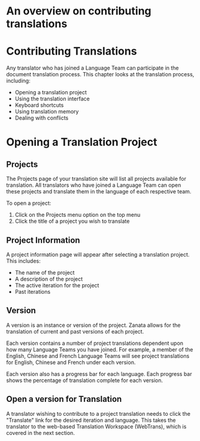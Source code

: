 # An overview on contributing translations

# Contributing Translations

Any translator who has joined a Language Team can participate in the document translation process. This chapter looks at the translation process, including:

- Opening a translation project
- Using the translation interface
- Keyboard shortcuts
- Using translation memory
- Dealing with conflicts

# Opening a Translation Project

## Projects

The Projects page of your translation site will list all projects available for translation. All translators who have joined a Language Team can open these projects and translate them in the language of each respective team.

To open a project:

1. Click on the Projects menu option on the top menu
1. Click the title of a project you wish to translate

## Project Information

A project information page will appear after selecting a translation project. This includes:

- The name of the project
- A description of the project
- The active iteration for the project
- Past iterations

## Version

A version is an instance or version of the project. Zanata allows for the translation of current and past versions of each project.

Each version contains a number of project translations dependent upon how many Language Teams you have joined. For example, a member of the English, Chinese and French Language Teams will see project translations for English, Chinese and French under each version.

Each version also has a progress bar for each language. Each progress bar shows the percentage of translation complete for each version.

## Open a version for Translation

A translator wishing to contribute to a project translation needs to click the "Translate" link for the desired iteration and language. This takes the translator to the web-based Translation Workspace (WebTrans), which is covered in the next section.
